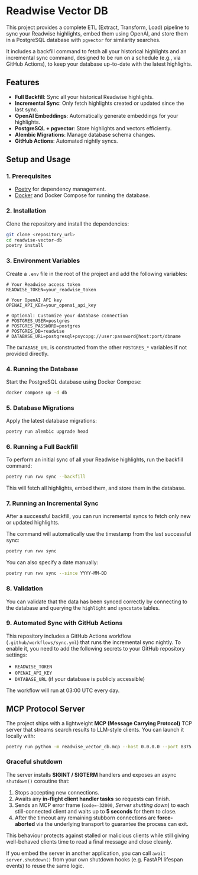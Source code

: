 # Readwise Vector DB

This project provides a complete ETL (Extract, Transform, Load) pipeline to sync your Readwise highlights, embed them using OpenAI, and store them in a PostgreSQL database with `pgvector` for similarity searches.

It includes a backfill command to fetch all your historical highlights and an incremental sync command, designed to be run on a schedule (e.g., via GitHub Actions), to keep your database up-to-date with the latest highlights.

## Features

- **Full Backfill**: Sync all your historical Readwise highlights.
- **Incremental Sync**: Only fetch highlights created or updated since the last sync.
- **OpenAI Embeddings**: Automatically generate embeddings for your highlights.
- **PostgreSQL + pgvector**: Store highlights and vectors efficiently.
- **Alembic Migrations**: Manage database schema changes.
- **GitHub Actions**: Automated nightly syncs.

## Setup and Usage

### 1. Prerequisites

- [Poetry](https://python-poetry.org/) for dependency management.
- [Docker](https://www.docker.com/) and Docker Compose for running the database.

### 2. Installation

Clone the repository and install the dependencies:

```bash
git clone <repository_url>
cd readwise-vector-db
poetry install
```

### 3. Environment Variables

Create a `.env` file in the root of the project and add the following variables:

```env
# Your Readwise access token
READWISE_TOKEN=your_readwise_token

# Your OpenAI API key
OPENAI_API_KEY=your_openai_api_key

# Optional: Customize your database connection
# POSTGRES_USER=postgres
# POSTGRES_PASSWORD=postgres
# POSTGRES_DB=readwise
# DATABASE_URL=postgresql+psycopg://user:password@host:port/dbname
```

The `DATABASE_URL` is constructed from the other `POSTGRES_*` variables if not provided directly.

### 4. Running the Database

Start the PostgreSQL database using Docker Compose:

```bash
docker compose up -d db
```

### 5. Database Migrations

Apply the latest database migrations:

```bash
poetry run alembic upgrade head
```

### 6. Running a Full Backfill

To perform an initial sync of all your Readwise highlights, run the backfill command:

```bash
poetry run rwv sync --backfill
```

This will fetch all highlights, embed them, and store them in the database.

### 7. Running an Incremental Sync

After a successful backfill, you can run incremental syncs to fetch only new or updated highlights.

The command will automatically use the timestamp from the last successful sync:
```bash
poetry run rwv sync
```

You can also specify a date manually:
```bash
poetry run rwv sync --since YYYY-MM-DD
```

### 8. Validation

You can validate that the data has been synced correctly by connecting to the database and querying the `highlight` and `syncstate` tables.

### 9. Automated Sync with GitHub Actions

This repository includes a GitHub Actions workflow (`.github/workflows/sync.yml`) that runs the incremental sync nightly. To enable it, you need to add the following secrets to your GitHub repository settings:

- `READWISE_TOKEN`
- `OPENAI_API_KEY`
- `DATABASE_URL` (if your database is publicly accessible)

The workflow will run at 03:00 UTC every day.

## MCP Protocol Server

The project ships with a lightweight **MCP (Message Carrying Protocol)** TCP server that streams search
results to LLM-style clients. You can launch it locally with:

```bash
poetry run python -m readwise_vector_db.mcp --host 0.0.0.0 --port 8375
```

### Graceful shutdown

The server installs **SIGINT / SIGTERM** handlers and exposes an async `shutdown()` coroutine that:

1. Stops accepting new connections.
2. Awaits any **in-flight client handler tasks** so requests can finish.
3. Sends an MCP error frame (`code=-32000`, *Server shutting down*) to each still-connected client
   and waits up to **5 seconds** for them to close.
4. After the timeout any remaining stubborn connections are **force-aborted** via the underlying
   transport to guarantee the process can exit.

This behaviour protects against stalled or malicious clients while still giving well-behaved clients
time to read a final message and close cleanly.

If you embed the server in another application, you can call `await server.shutdown()` from your
own shutdown hooks (e.g. FastAPI lifespan events) to reuse the same logic.
